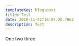 ```yaml
---
templateKey: blog-post
title: Test
date: 2018-11-02T16:07:28.706Z
description: Test
---
```

One two three
